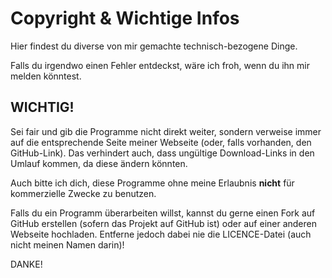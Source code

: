 # Copyright & Wichtige Infos

Hier findest du diverse von mir gemachte technisch-bezogene Dinge.

Falls du irgendwo einen Fehler entdeckst, wäre ich froh, wenn du ihn mir melden könntest.

## WICHTIG!

Sei fair und gib die Programme nicht direkt weiter, sondern verweise immer auf die entsprechende Seite meiner Webseite (oder, falls vorhanden, den GitHub-Link). Das verhindert auch, dass ungültige Download-Links in den Umlauf kommen, da diese ändern könnten.

Auch bitte ich dich, diese Programme ohne meine Erlaubnis **nicht** für kommerzielle Zwecke zu benutzen.

Falls du ein Programm überarbeiten willst, kannst du gerne einen Fork auf GitHub erstellen (sofern das Projekt auf GitHub ist) oder auf einer anderen Webseite hochladen. Entferne jedoch dabei nie die LICENCE-Datei (auch nicht meinen Namen darin)!

DANKE!
